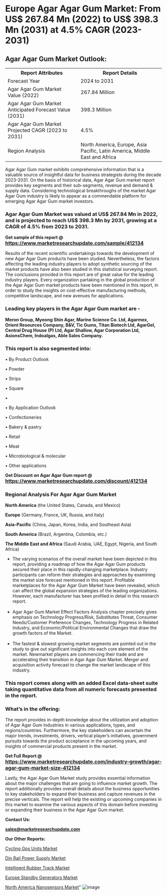 # Europe Agar Agar Gum Market: From US$ 267.84 Mn (2022) to US$ 398.3 Mn (2031) at 4.5% CAGR (2023-2031)

<html>
<body>

<h2>Agar Agar Gum Market Outlook:</h2>

<table>
  <tr>
    <th>Report Attributes</th>
    <th>Report Details</th>
  </tr>
  <tr>
    <td>Forecast Year</td>
    <td>2024 to 2031</td>
  </tr>
  <tr>
    <td>Agar Agar Gum Market Value (2022)</td>
    <td>267.84 Million</td>
  </tr>
  <tr>
    <td>Agar Agar Gum Market Anticipated Forecast Value (2031)</td>
    <td>398.3 Million</td>
  </tr>
  <tr>
    <td>Agar Agar Gum Market Projected CAGR (2023 to 2031)</td>
    <td>4.5%</td>
  </tr>
  <tr>
    <td>Region Analysis</td>
    <td>North America, Europe, Asia Pacific, Latin America, Middle East and Africa</td>
  </tr>
</table>

</body>
</html>

Agar Agar Gum market exhibits comprehensive information that is a valuable source of insightful data for business strategists during the decade 2023-2031. On the basis of historical data, Agar Agar Gum market report provides key segments and their sub-segments, revenue and demand &amp; supply data. Considering technological breakthroughs of the market Agar Agar Gum industry is likely to appear as a commendable platform for emerging Agar Agar Gum market investors.

<strong><h3>Agar Agar Gum Market was valued at US$ 267.84 Mn in 2022, and is projected to reach US$ 398.3 Mn by 2031, growing at a CAGR of 4.5% from 2023 to 2031.</h3></strong>

<strong>Get sample of this report @ <a href=https://www.marketresearchupdate.com/sample/412134><font size=3 color=#0000ff>https://www.marketresearchupdate.com/sample/412134</font></a></strong>

Results of the recent scientific undertakings towards the development of new Agar Agar Gum products have been studied. Nevertheless, the factors affecting the leading industry players to adopt synthetic sourcing of the market products have also been studied in this statistical surveying report. The conclusions provided in this report are of great value for the leading industry players. Every organization partaking in the global production of the Agar Agar Gum market products have been mentioned in this report, in order to study the insights on cost-effective manufacturing methods, competitive landscape, and new avenues for applications.

<strong><h3>Leading key players in the Agar Agar Gum market are -</h3></strong>

<strong>Meron Group, Myeong Shin Agar, Marine Science Co. Ltd, Agarmex, Orient Resources Company, B&V, Tic Gums, Titan Biotech Ltd, AgarGel, Central Drug House (P) Ltd, Agar Shallow, Agar Corporation Ltd, AsionsChem, Indoalgas, Able Sales Company.</strong>

<strong><h3>This report is also segmented into:</h3></strong>

• By Product Outlook 

• Powder

• Strips

• Square

• 

• By Application Outlook

• Confectioneries

• Bakery & pastry

• Retail

• Meat

• Microbiological & molecular

• Other applications

<strong>Get Discount on Agar Agar Gum report @ <a href=https://www.marketresearchupdate.com/discount/412134><font size=3 color=#0000ff>https://www.marketresearchupdate.com/discount/412134</font></a></strong>

<strong><h3>Regional Analysis For Agar Agar Gum Market</h3></strong>

<strong>North America</strong> (the United States, Canada, and Mexico)

<strong>Europe</strong> (Germany, France, UK, Russia, and Italy)

<strong>Asia-Pacific</strong> (China, Japan, Korea, India, and Southeast Asia)

<strong>South America</strong> (Brazil, Argentina, Colombia, etc.)

<strong>The Middle East and Africa</strong> (Saudi Arabia, UAE, Egypt, Nigeria, and South Africa)

<ul>
  <li>The varying scenarios of the overall market have been depicted in this report, providing a roadmap of how the Agar Agar Gum products secured their place in this rapidly-changing marketplace. Industry participants can reform their strategies and approaches by examining the market size forecast mentioned in this report. Profitable marketplaces for the Agar Agar Gum Market have been revealed, which can affect the global expansion strategies of the leading organizations. However, each manufacturer has been profiled in detail in this research report.</li><br>
  <li>Agar Agar Gum Market Effect Factors Analysis chapter precisely gives emphasis on Technology Progress/Risk, Substitutes Threat, Consumer Needs/Customer Preference Changes, Technology Progress in Related Industry, and Economic/Political Environmental Changes that draw the growth factors of the Market.</li><br>
  <li>The fastest &amp; slowest growing market segments are pointed out in the study to give out significant insights into each core element of the market. Newmarket players are commencing their trade and are accelerating their transition in Agar Agar Gum Market. Merger and acquisition activity forecast to change the market landscape of this industry.</li>
</ul>
<strong><h3>This report comes along with an added Excel data-sheet suite taking quantitative data from all numeric forecasts presented in the report.</h3></strong>

<strong><h3>What’s in the offering:</h3></strong> The report provides in-depth knowledge about the utilization and adoption of Agar Agar Gum Industries in various applications, types, and regions/countries. Furthermore, the key stakeholders can ascertain the major trends, investments, drivers, vertical player’s initiatives, government pursuits towards the product acceptance in the upcoming years, and insights of commercial products present in the market.

<strong>Get Full Report @ <a href=https://www.marketresearchupdate.com/industry-growth/agar-agar-gum-market-size-412134><font size=3 color=#0000ff>https://www.marketresearchupdate.com/industry-growth/agar-agar-gum-market-size-412134</font></a></strong>

Lastly, the Agar Agar Gum Market study provides essential information about the major challenges that are going to influence market growth. The report additionally provides overall details about the business opportunities to key stakeholders to expand their business and capture revenues in the precise verticals. The report will help the existing or upcoming companies in this market to examine the various aspects of this domain before investing or expanding their business in the Agar Agar Gum market.

<strong>Contact Us:</strong>

<strong>sales@marketresearchupdate.com</strong>

<strong>Our Other Reports:</strong>

<a href=https://www.linkedin.com/pulse/cycling-gps-units-market-analyzing-latest-developments>Cycling Gps Units Market</a>

<a href=https://www.linkedin.com/pulse/din-rail-power-supply-market-industry-analysis>Din Rail Power Supply Market</a>

<a href=https://www.linkedin.com/pulse/intelligent-rubber-track-market-report-2023-top-company>Intelligent Rubber Track Market</a>

<a href=https://www.linkedin.com/pulse/europe-standby-generators-market-2023-challenges>Europe Standby Generators Market</a>

<a href=https://www.linkedin.com/pulse/north-america-nanosensors-market-size-incredible-possibilities>North America Nanosensors Market</a>"
![image](https://github.com/rutujamande/Market-Report-Analysis/assets/158454097/06bb195f-b9b3-4559-a0eb-78dad0f4220b)

